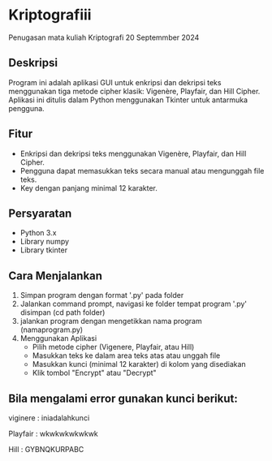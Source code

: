 # Kriptografiii
Penugasan mata kuliah Kriptografi 20 Septemmber 2024

## Deskripsi
Program ini adalah aplikasi GUI untuk enkripsi dan dekripsi teks menggunakan tiga metode cipher klasik: Vigenère, Playfair, dan Hill Cipher. Aplikasi ini ditulis dalam Python menggunakan Tkinter untuk antarmuka pengguna.

## Fitur
- Enkripsi dan dekripsi teks menggunakan Vigenère, Playfair, dan Hill Cipher.
- Pengguna dapat memasukkan teks secara manual atau mengunggah file teks.
- Key dengan panjang minimal 12 karakter.

## Persyaratan
- Python 3.x
- Library numpy
- Library tkinter

## Cara Menjalankan
1. Simpan program dengan format '.py' pada folder 
2. Jalankan command prompt, navigasi ke folder tempat program '.py' disimpan (cd path folder)
3. jalankan program dengan mengetikkan nama program (namaprogram.py) 
4. Menggunakan Aplikasi
   - Pilih metode cipher (Vigenere, Playfair, atau Hill)
   - Masukkan teks ke dalam area teks atas atau unggah file
   - Masukkan kunci (minimal 12 karakter) di kolom yang disediakan
   - Klik tombol "Encrypt" atau "Decrypt"

## Bila mengalami error gunakan kunci berikut:

viginere : iniadalahkunci

Playfair : wkwkwkwkwkwk

Hill : GYBNQKURPABC
